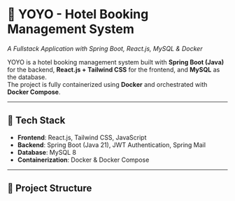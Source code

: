 # 🏨 YOYO - Hotel Booking Management System  
_A Fullstack Application with Spring Boot, React.js, MySQL & Docker_

YOYO is a hotel booking management system built with **Spring Boot (Java)** for the backend, **React.js + Tailwind CSS** for the frontend, and **MySQL** as the database.  
The project is fully containerized using **Docker** and orchestrated with **Docker Compose**.

---

## 🚀 Tech Stack
- **Frontend**: React.js, Tailwind CSS, JavaScript  
- **Backend**: Spring Boot (Java 21), JWT Authentication, Spring Mail  
- **Database**: MySQL 8  
- **Containerization**: Docker & Docker Compose  

---

## 📂 Project Structure
